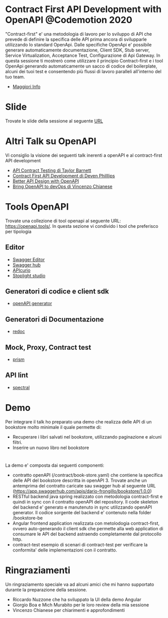 # Contract First API Development with OpenAPI @Codemotion 2020

"Contract-first" e' una metodologia di lavoro per lo sviluppo di API che prevede di definire la specifica delle API prima ancora di svilupparle utilizzando lo standard OpenApi. Dalle specifiche OpenApi e' possibile generare automaticamente documentazione, Client SDK, Stub server, Service Virtualization, Acceptance Test, Configurazione di Api Gateway. In questa sessione ti mostrerò come utilizzare il principio Contract-first e i tool OpenApi generando automaticamente un sacco di codice del boilerplate, alcuni dei tuoi test e consentendo più flussi di lavoro paralleli all'interno del tuo team.
* [Maggiori Info](https://www.codemotion.com/talks/contract-first-api-development-con-openapi3-16568)  
# Slide
Trovate le slide della sessione al seguente  [URL](https://docs.google.com/presentation/d/17oIr_68jIMlWfJwHX1xQfyKXlcAvTDcPZU7xIT8pv7I/edit?usp=sharing)
# Altri Talk su OpenAPI
Vi consiglio la visione dei seguenti talk inerenti a openAPI e al contract-first API development
* [API Contract Testing di Taylor Barnett](https://www.youtube.com/watch?v=0eGG597Vgpk)
* [Contract First API Development di Deven Philllips](https://www.youtube.com/watch?v=BqQgudccQ04)
* [Better API Design with OpenAPI](https://www.youtube.com/watch?v=uBs6dfUgxcI)
* [Bring OpenAPI to devOps di Vincenzo Chianese](https://www.youtube.com/watch?v=rAn87yHyNPE)

# Tools OpenAPI
Trovate una collezione di tool openapi al seguente URL: https://openapi.tools/. In questa sezione vi condivido i tool che preferisco per tipologia
## Editor
* [Swagger Editor](https://swagger.io/tools/swagger-editor/)
* [Swagger hub](https://swagger.io/tools/swaggerhub/)
* [APIcurio](https://www.apicur.io/)
* [Stoplight studio](https://stoplight.io/studio/)

## Generatori di codice e client sdk
* [openAPI generator](https://github.com/OpenAPITools/openapi-generator)

## Generatori di Documentazione
* [redoc](http://redocly.github.io/redoc/)

## Mock, Proxy, Contract test
* [prism](https://github.com/stoplightio/prism)

## API lint
* [spectral](https://stoplight.io/open-source/spectral/)

# Demo
Per integrare il talk ho preparato una demo che realizza delle API di un bookstore molto minimale il quale permette di:
* Recuperare i libri salvati nel bookstore, utilizzando paginazione e alcuni filtri.
* Inserire un nuovo libro nel bookstore

#
La demo e' composta dai seguenti componenti:
* contratto openAPI (/contract/book-store.yaml) che contiene la specifica delle API del bookstore descritta in openAPI 3. Trovate anche un antemprima del contratto caricate sau swagger hub al seguente URL (https://app.swaggerhub.com/apis/dario-frongillo/bookstore/1.0.0)
* RESTful backend java spring realizzato con metodologia contract-first e quindi in sync con il contratto openAPI del repository. Il code skeleton del backend e' generato e manutenuto in sync utilizzando openAPI generator. Il codice sorgente del backend e' contenuto nella folder /bookstore-be
* Angular frontend application realizzata con metolodogia contract-first, ovvero auto-generando il client sdk che permette alla web application di consumare le API del backend astraendo completamente dal protocollo http.
* contract-test esempio di scenari di contract-test per verificare la conformita' delle implementazioni con il contratto.

# Ringraziamenti

Un ringraziamento speciale va ad alcuni amici che mi hanno supportato durante la preparazione della sessione.

  - Riccardo Nuzzone che ha sviluppato la UI della demo Angular
  - Giorgio Boa e Mich Murabito per le loro review della mia sessione
  - Vincenzo Chianese per chiarimenti e approfondimenti 

